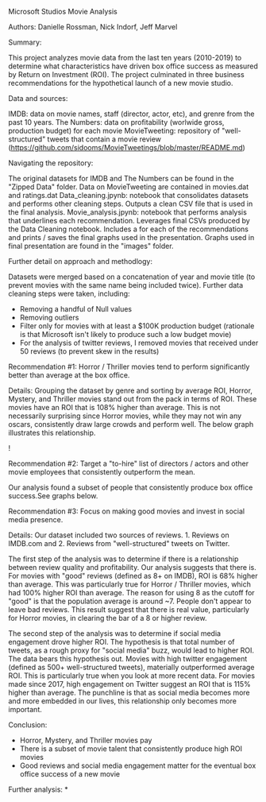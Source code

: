 Microsoft Studios Movie Analysis

Authors: Danielle Rossman, Nick Indorf, Jeff Marvel

Summary: 

This project analyzes movie data from the last ten years (2010-2019) to determine what characteristics have driven box office success as measured by Return on Investment (ROI). The project culminated in three business recommendations for the hypothetical launch of a new movie studio.


Data and sources:

IMDB: data on movie names, staff (director, actor, etc), and grenre from the past 10 years.
The Numbers: data on profitability (worlwide gross, production budget) for each movie
MovieTweeting: repository of "well-structured" tweets that contain a movie review (https://github.com/sidooms/MovieTweetings/blob/master/README.md) 


Navigating the repository: 

The original datasets for IMDB and The Numbers can be found in the "Zipped Data" folder.
Data on MovieTweeting are contained in movies.dat and ratings.dat
Data_cleaning.jpynb: notebook that consolidates datasets and performs other cleaning steps. Outputs a clean CSV file that is used in the final analysis.
Movie_analysis.jpynb: notebook that performs analysis that underlines each recommendation. Leverages final CSVs produced by the Data Cleaning notebook. Includes a for each of the recommendations and prints / saves the final graphs used in the presentation.
Graphs used in final presentation are found in the "images" folder.


Further detail on approach and methodlogy:

Datasets were merged based on a concatenation of year and movie title (to prevent movies with the same name being included twice). Further data cleaning steps were taken, including: 
  
* Removing a handful of Null values
* Removing outliers
* Filter only for movies with at least a $100K production budget (rationale is that Microsoft isn't likely to produce such a low budget movie)
* For the analysis of twitter reviews, I removed movies that received under 50 reviews (to prevent skew in the results)


Recommendation #1: Horror / Thriller movies tend to perform significantly better than average at the box office.

Details: Grouping the dataset by genre and sorting by average ROI, Horror, Mystery, and Thriller movies stand out from the pack in terms of ROI. These movies have an ROI that is 108% higher than average. This is not necessarily surprising since Horror movies, while they may not win any oscars, consistently draw large crowds and perform well. The below graph illustrates this relationship.

! <show path to the graph>

Recommendation #2: Target a "to-hire" list of directors / actors and other movie employees that consistently outperform the mean.
  
Our analysis found a subset of people that consistently produce box office success.See graphs below.
  

Recommendation #3: Focus on making good movies and invest in social media presence.
  
Details: Our dataset included two sources of reviews. 1. Reviews on IMDB.com and 2. Reviews from "well-structured" tweets on Twitter. 
  
The first step of the analysis was to determine if there is a relationship between review quality and profitability. Our analysis suggests that there is. For movies with "good" reviews (defined as 8+ on IMDB), ROI is 68% higher than average. This was particularly true for Horror / Thriller movies, which had 100% higher ROI than average. The reason for using 8 as the cutoff for "good" is that the population average is around ~7. People don't appear to leave bad reviews. This result suggest that there is real value, particularly for Horror movies, in clearing the bar of a 8 or higher review.
  
The second step of the analysis was to determine if social media engagement drove higher ROI. The hypothesis is that total number of tweets, as a rough proxy for "social media" buzz, would lead to higher ROI. The data bears this hypothesis out. Movies with high twitter engagement (defined as 500+ well-structured tweets), materially outperformed average ROI. This is particularly true when you look at more recent data. For movies made since 2017, high engagement on Twitter suggest an ROI that is 115% higher than average. The punchline is that as social media becomes more and more embedded in our lives, this relationship only becomes more important.
  
  
Conclusion:
* Horror, Mystery, and Thriller movies pay
* There is a subset of movie talent that consistently produce high ROI movies
* Good reviews and social media engagement matter for the eventual box office success of a new movie

  
Further analysis:
* 
